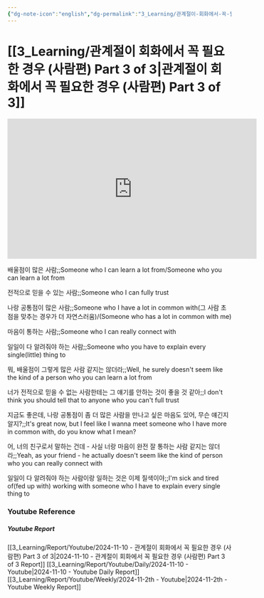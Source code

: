 ```yaml
---
{"dg-note-icon":"english","dg-permalink":"3_Learning/관계절이-회화에서-꼭-필요한-경우-(사람편)-Part-3-of-3","created-date":"2024-11-10 6:25:27 pm","date":"2024-11-10","type":"youtube","tags":["youtube","english","flashcards"],"aliases":null,"youtuber":"빨모쌤","channelName":"라이브 아카데미","link":"https://www.youtube.com/watch?v=cwLJDRLHlbg","img":"https://img.youtube.com/vi/cwLJDRLHlbg/0.jpg","dg-publish":true,"permalink":"/3_Learning/관계절이-회화에서-꼭-필요한-경우-(사람편)-Part-3-of-3/","dgPassFrontmatter":true,"noteIcon":"english"}
---
```


# [[3_Learning/관계절이 회화에서 꼭 필요한 경우 (사람편) Part 3 of 3\|관계절이 회화에서 꼭 필요한 경우 (사람편) Part 3 of 3]]


<div class="container-root"><span></span></div><div><div class="container-root"><iframe width="560" height="315" src="https://www.youtube.com/embed/cwLJDRLHlbg" title="YouTube video player" frameborder="0" allow="accelerometer; autoplay; clipboard-write; encrypted-media; gyroscope; picture-in-picture; web-share" allowfullscreen=""></iframe></div></div>

배울점이 많은 사람;;Someone who I can learn a lot from/Someone who you can learn a lot from
<!--SR:!2025-02-14,43,250-->
전적으로 믿을 수 있는 사람;;Someone who I can fully trust
<!--SR:!2024-11-29,7,250-->
나랑 공통점이 많은 사람;;Someone who I have a lot in common with(그 사람 초점을 맞추는 경우가 더 자연스러움)/(Someone who has a lot in common with me)
<!--SR:!2025-01-11,27,270-->
마음이 통하는 사람;;Someone who I can really connect with
<!--SR:!2025-01-04,25,270-->
일일이 다 알려줘야 하는 사람;;Someone who you have to explain every single(little) thing to
<!--SR:!2024-12-17,6,250-->
뭐, 배울점이 그렇게 많은 사람 같지는 않더라;;Well, he surely doesn't seem like the kind of a person who you can learn a lot from
<!--SR:!2025-01-07,5,230-->
너가 전적으로 믿을 수 없는 사람한테는 그 얘기를 안하는 것이 좋을 것 같아;;I don't think you should tell that to anyone who you can't full trust
<!--SR:!2024-12-17,2,190-->
지금도 좋은데, 나랑 공통점이 좀 더 많은 사람을 만나고 싶은 마음도 있어, 무슨 얘긴지 알지?;;It's great now, but I feel like I wanna meet someone who I have more in common with, do you know what I mean?
<!--SR:!2025-02-17,43,250-->
어, 너의 친구로서 말하는 건데 - 사실 너랑 마음이 완전 잘 통하는 사람 같지는 않더라;;Yeah, as your friend - he actually doesn't seem like the kind of person who you can really connect with
<!--SR:!2024-12-19,4,230-->
일일이 다 알려줘야 하는 사람이랑 일하는 것은 이제 질색이야;;I'm sick and tired of(fed up with) working with someone who I have to explain every single thing to
<!--SR:!2025-01-16,32,270-->















### Youtube Reference
##### Youtube Report
[[3_Learning/Report/Youtube/2024-11-10 - 관계절이 회화에서 꼭 필요한 경우 (사람편) Part 3 of 3\|2024-11-10 - 관계절이 회화에서 꼭 필요한 경우 (사람편) Part 3 of 3 Report]]
[[3_Learning/Report/Youtube/Daily/2024-11-10 - Youtube\|2024-11-10 - Youtube Daily Report]]
[[3_Learning/Report/Youtube/Weekly/2024-11-2th - Youtube\|2024-11-2th - Youtube Weekly Report]]

